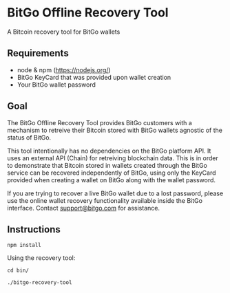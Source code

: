 BitGo Offline Recovery Tool
===========================

A Bitcoin recovery tool for BitGo wallets

## Requirements

- node & npm (https://nodejs.org/)
- BitGo KeyCard that was provided upon wallet creation
- Your BitGo wallet password

## Goal

The BitGo Offline Recovery Tool provides BitGo customers with a mechanism to retreive their Bitcoin stored with BitGo wallets agnostic of the status of BitGo.

This tool intentionally has no dependencies on the BitGo platform API.  It uses an external API (Chain) for retreiving blockchain data. This is in order to demonstrate that Bitcoin stored in wallets created through the BitGo service can be recovered independently of BitGo, using only the KeyCard provided when creating a wallet on BitGo along with the wallet password.

If you are trying to recover a live BitGo wallet due to a lost password, please use the online wallet recovery functionality available inside the BitGo interface.  Contact support@bitgo.com for assistance.

## Instructions

```
npm install
```

Using the recovery tool:

```
cd bin/

./bitgo-recovery-tool
```
